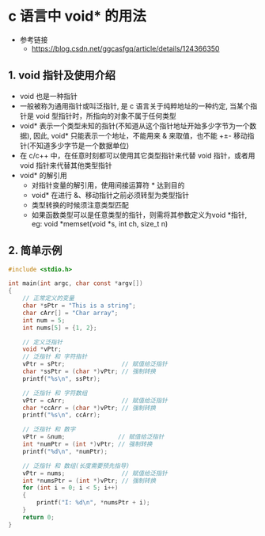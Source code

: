 # c 语言中 void* 的用法

- 参考链接
  - https://blog.csdn.net/ggcasfgq/article/details/124366350

## 1. void 指针及使用介绍

- void 也是一种指针
- 一般被称为通用指针或叫泛指针, 是 c 语言关于纯粹地址的一种约定, 当某个指针是 void 型指针时，所指向的对象不属于任何类型
- void* 表示一个类型未知的指针(不知道从这个指针地址开始多少字节为一个数据), 因此, void* 只能表示一个地址，不能用来 & 来取值，也不能 +±- 移动指针(不知道多少字节是一个数据单位)
- 在 c/c++ 中，在任意时刻都可以使用其它类型指针来代替 void 指针，或者用 void 指针来代替其他类型指针
- void* 的解引用
  - 对指针变量的解引用，使用间接运算符 * 达到目的
  - void* 在进行 &、移动指针之前必须转型为类型指针
  - 类型转换的时候须注意类型匹配
  - 如果函数类型可以是任意类型的指针，则需将其参数定义为void *指针, eg: void *memset(void *s, int ch, size_t n)


## 2. 简单示例

```c
#include <stdio.h>

int main(int argc, char const *argv[])
{
    // 正常定义的变量
    char *sPtr = "This is a string";
    char cArr[] = "Char array";
    int num = 5;
    int nums[5] = {1, 2};

    // 定义泛指针
    void *vPtr;
    // 泛指针 和 字符指针
    vPtr = sPtr;                // 赋值给泛指针
    char *ssPtr = (char *)vPtr; // 强制转换
    printf("%s\n", ssPtr);

    // 泛指针 和 字符数组
    vPtr = cArr;                // 赋值给泛指针
    char *ccArr = (char *)vPtr; // 强制转换
    printf("%s\n", ccArr);

    // 泛指针 和 数字
    vPtr = &num;               // 赋值给泛指针
    int *numPtr = (int *)vPtr; // 强制转换
    printf("%d\n", *numPtr);

    // 泛指针 和 数组(长度需要预先指导)
    vPtr = nums;                // 赋值给泛指针
    int *numsPtr = (int *)vPtr; // 强制转换
    for (int i = 0; i < 5; i++)
    {
        printf("I: %d\n", *numsPtr + i);
    }
    return 0;
}
```
